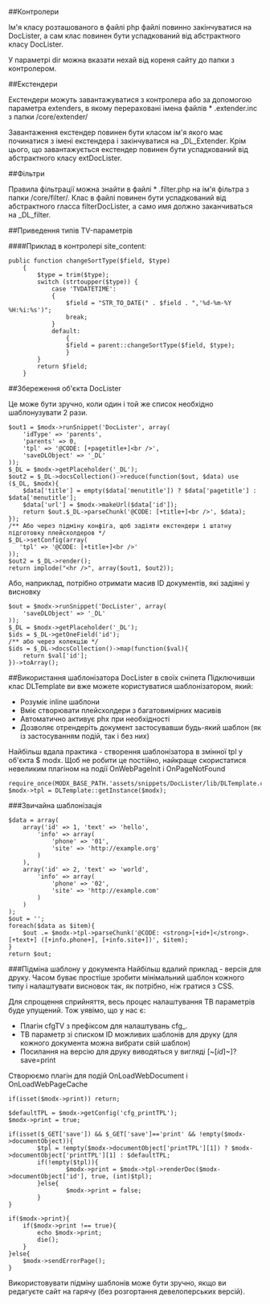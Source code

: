 ##Контролери

Ім'я класу розташованого в файлі php файлі повинно закінчуватися на DocLister, а сам клас повинен бути успадкований від абстрактного класу DocLister.

У параметрі dir можна вказати нехай від кореня сайту до папки з контролером.

##Екстендери

Екстендери можуть завантажуватися з контролера або за допомогою параметра extenders, в якому перераховані імена файлів * .extender.inc з папки /core/extender/

Завантаження екстендер повинен бути класом ім'я якого має починатися з імені екстендера і закінчуватися на _DL_Extender. Крім цього, що завантажується екстендер повинен бути успадкований від абстрактного класу extDocLister.

##Фільтри

Правила фільтрації можна знайти в файлі * .filter.php на ім'я фільтра з папки /core/filter/. Клас в файлі повинен бути успадкований від абстрактного гласса filterDocLister, а само имя должно заканчиваться на _DL_filter.

##Приведення типів TV-параметрів

####Приклад в контролері site_content:
```
public function changeSortType($field, $type)
    {
        $type = trim($type);
        switch (strtoupper($type)) {
            case 'TVDATETIME':
            {
                $field = "STR_TO_DATE(" . $field . ",'%d-%m-%Y %H:%i:%s')";
                break;
            }
            default:
                {
                $field = parent::changeSortType($field, $type);
                }
        }
        return $field;
    }
```


##Збереження об'єкта DocLister

Це може бути зручно, коли один і той же список необхідно шаблонузувати 2 рази.

```
$out1 = $modx->runSnippet('DocLister', array(
    'idType' => 'parents',
    'parents' => 0,
    'tpl' => '@CODE: [+pagetitle+]<br />',
    'saveDLObject' => '_DL'
));
$_DL = $modx->getPlaceholder('_DL');
$out2 = $_DL->docsCollection()->reduce(function($out, $data) use ($_DL, $modx){
    $data['title'] = empty($data['menutitle']) ? $data['pagetitle'] : $data['menutitle'];
    $data['url'] = $modx->makeUrl($data['id']);
    return $out.$_DL->parseChunk('@CODE: [+title+]<br />', $data);
});
/** Або через підміну конфіга, щоб задіяти екстендери і штатну підготовку плейсхолдеров */
$_DL->setConfig(array(
   'tpl' => '@CODE: [+title+]<br />'
));
$out2 = $_DL->render();
return implode("<hr />", array($out1, $out2));
```

Або, наприклад, потрібно отримати масив ID документів, які задіяні у висновку

```
$out = $modx->runSnippet('DocLister', array(
    'saveDLObject' => '_DL'
));
$_DL = $modx->getPlaceholder('_DL');
$ids = $_DL->getOneField('id');
/** або через колекцію */
$ids = $_DL->docsCollection()->map(function($val){
    return $val['id'];
})->toArray();
```

##Використання шаблонізатора DocLister в своїх сніпета
Підключивши клас DLTemplate ви вже можете користуватися шаблонізатором, який:

 - Розуміє inline шаблони
 - Вміє створювати плейсхолдери з багатовимірних масивів
 - Автоматично активує phx при необхідності
 - Дозволяє отрендеріть документ застосувавши будь-який шаблон (як із застосуванням подій, так і без них)

 
Найбільш вдала практика - створення шаблонізатора в змінної tpl у об'єкта $ modx. Щоб не робити це постійно, найкраще скористатися невеликим плагіном на події OnWebPageInit і OnPageNotFound
```
require_once(MODX_BASE_PATH.'assets/snippets/DocLister/lib/DLTemplate.class.php');
$modx->tpl = DLTemplate::getInstance($modx);
```

###Звичайна шаблонізація
```
$data = array(
    array('id' => 1, 'text' => 'hello', 
        'info' => array(
            'phone' => '01',
            'site' => 'http://example.org'
        )
    ),
    array('id' => 2, 'text' => 'world', 
        'info' => array(
            'phone' => '02',
            'site' => 'http://example.com'
        )
    )
);
$out = '';
foreach($data as $item){
    $out .= $modx->tpl->parseChunk('@CODE: <strong>[+id+]</strong>. [+text+] ([+info.phone+], [+info.site+])', $item);
}
return $out;
```

###Підміна шаблону у документа
Найбільш вдалий приклад - версія для друку. Часом буває простіше зробити мінімальний шаблон кожного типу і налаштувати висновок так, як потрібно, ніж гратися з CSS.

Для спрощення сприйняття, весь процес налаштування ТВ параметрів буде упущений. Тож уявімо, що у нас є:

 - Плагін cfgTV з префіксом для налаштувань cfg_.
 - ТВ параметр зі списком ID можливих шаблонів для друку (для кожного документа можна вибрати свій шаблон)
 - Посилання на версію для друку виводяться у вигляді [~[*id*]~]?save=print
 
Створюємо плагін для подій OnLoadWebDocument і OnLoadWebPageCache
```
if(isset($modx->print)) return;

$defaultTPL = $modx->getConfig('cfg_printTPL');
$modx->print = true;

if(isset($_GET['save']) && $_GET['save']=='print' && !empty($modx->documentObject)){
        $tpl = !empty($modx->documentObject['printTPL'][1]) ? $modx->documentObject['printTPL'][1] : $defaultTPL;
        if(!empty($tpl)){
                $modx->print = $modx->tpl->renderDoc($modx->documentObject['id'], true, (int)$tpl);
        }else{
                $modx->print = false;
        }
}

if($modx->print){
    if($modx->print !== true){
        echo $modx->print;
        die();
    }
}else{
    $modx->sendErrorPage();
}
```
Використовувати підміну шаблонів може бути зручно, якщо ви редагуєте сайт на гарячу (без розгортання девелоперських версій).
